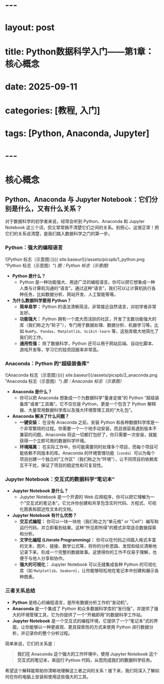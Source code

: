 # ---
# layout: post
# title: Python数据科学入门——第1章：核心概念
# date: 2025-09-11
# categories: [教程, 入门]
# tags: [Python, Anaconda, Jupyter]
# ---

# 核心概念

## Python、Anaconda 与 Jupyter Notebook：它们分别是什么，又有什么关系？

对于数据科学的初学者来说，经常会听到 Python、Anaconda 和 Jupyter Notebook 这三个词，但又常常搞不清楚它们之间的关系。别担心，这很正常！把它们的关系说清楚，是我们踏入数据科学之门的第一步。

<!-- readmore -->

### Python：强大的编程语言

![Python 标志（示意图）]({{ site.baseurl}}/assets/picspb/1_python.png "Python 标志（示意图）")
*图：Python 标志（示意图)*

*   **Python 是什么？**
    *   Python 是一种功能强大、用途广泛的编程语言。你可以把它想象成一种人类与计算机沟通的“语言”。通过这种“语言”，我们可以让计算机执行各种任务，比如数据分析、网站开发、人工智能等等。
*   **为什么数据科学要用 Python？**
    *   **简单易学：** Python 的语法清晰简洁，非常接近自然语言，对初学者非常友好。
    *   **功能强大：** Python 拥有一个庞大而活跃的社区，开发了无数功能强大的库（我们称之为“轮子”），专门用于数据处理、数据分析、机器学习等。比如 `NumPy`、`Pandas`、`Matplotlib`、`Scikit-learn` 等，这些库极大地简化了我们的工作。
    *   **通用性强：** 除了数据科学，Python 还可以用于网站后端、自动化脚本、游戏开发等，学习它的投资回报率非常高。

### Anaconda：Python 的“超级装备库”

![Anaconda 标志（示意图）]({{ site.baseurl}}/assets/picspb/2_anaconda.png "Anaconda 标志（示意图）")
*图：Anaconda 标志（示意图）*

*   **Anaconda 是什么？**
    *   你可以把 Anaconda 想象成一个为数据科学“量身定做”的 Python “超级装备库”或者“工具箱”。它不仅仅是 Python，更是一个包含了 Python 解释器、大量常用数据科学库以及强大环境管理工具的“大礼包”。
*   **Anaconda 解决了什么问题？**
    *   **一键安装：** 在没有 Anaconda 之前，安装 Python 和各种数据科学库是一个非常繁琐的过程。你需要一个一个地手动安装，而且很容易遇到版本不兼容的问题。Anaconda 将这一切都打包好了，你只需要一次安装，就能获得一个立即可用的数据科学环境。
    *   **环境隔离：** 在实际工作中，你可能需要同时处理多个项目，而每个项目可能依赖不同版本的库。Anaconda 的环境管理功能（`conda`）可以为每个项目创建一个独立的“工作区”（我们称之为“环境”），让不同项目的依赖库互不干扰，保证了项目的稳定性和可复现性。

### Jupyter Notebook：交互式的数据科学“笔记本”

*   **Jupyter Notebook 是什么？**
    *   Jupyter Notebook 是一个开源的 Web 应用程序，你可以把它理解为一个“交互式的笔记本”。它允许你创建和共享包含实时代码、方程式、可视化图表和叙述性文本的文档。
*   **Jupyter Notebook 有什么优势？**
    *   **交互式编程：** 你可以一块一块地（我们称之为“单元格” or "Cell"）编写和运行代码，并立即看到结果。这种“所见即所得”的模式非常适合数据探索和分析。
    *   **文学化编程 (Literate Programming)：** 你可以在代码之间插入格式丰富的文本、图片、链接、数学公式等，将你的分析思路、发现和结论清晰地记录下来，形成一个完整的数据故事。这使得你的工作不仅易于理解，也便于与他人分享和协作。
    *   **强大的可视化：** Jupyter Notebook 可以无缝集成各种 Python 的可视化库（如 `Matplotlib`、`Seaborn`），让你能够轻松地在笔记本中创建和展示各种图表。

### 三者关系总结

*   **Python** 是核心的编程语言，是所有数据分析工作的“发动机”。
*   **Anaconda** 是一个集成了 Python 和众多数据科学库的“发行版”，并提供了强大的环境管理工具，它为你提供了一个“开箱即用”的数据科学工作站。
*   **Jupyter Notebook** 是一个交互式的编程环境，它提供了一个“笔记本”式的界面，让你能够以一种更直观、更具探索性的方式来使用 Python 进行数据分析，并记录你的整个分析过程。

简单来说，它们的关系是：

> **我们在 Anaconda 这个强大的工作环境中，使用 Jupyter Notebook 这个交互式的笔记本，来运行 Python 代码，从而完成我们的数据科学任务。**

希望这个解释能帮助你清晰地理解这三者之间的关系！接下来，我们将深入了解如何在你的电脑上安装和使用这些强大的工具。